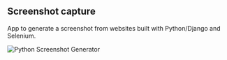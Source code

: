Screenshot capture
--------

App to generate a screenshot from websites built with Python/Django and Selenium.

![Python Screenshot Generator](/static/img/python_screenshot_generator.png)
